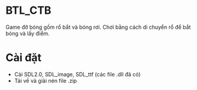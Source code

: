 # BTL_CTB
Game đỡ bóng gồm rổ bắt và bóng rơi.
Chơi bằng cách di chuyển rổ để bắt bóng và lấy điểm.
# Cài đặt
- Cài SDL2.0, SDL_image, SDL_ttf (các file .dll đã có)
- Tải về và giải nén file .zip
